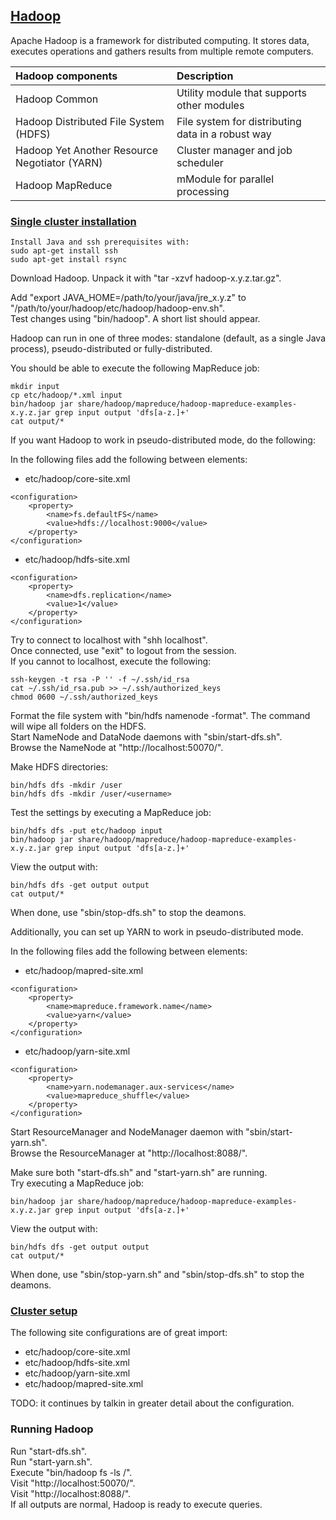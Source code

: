 ## [Hadoop](http://hadoop.apache.org/)

Apache Hadoop is a framework for distributed computing. It stores data, executes operations and gathers results
from multiple remote computers.

| Hadoop components | Description |
| :--- | :--- |
| Hadoop Common | Utility module that supports other modules |
| Hadoop Distributed File System (HDFS) | File system for distributing data in a robust way |
| Hadoop Yet Another Resource Negotiator (YARN) | Cluster manager and job scheduler |
| Hadoop MapReduce | mModule for parallel processing |

### [Single cluster installation](http://hadoop.apache.org/docs/current/hadoop-project-dist/hadoop-common/SingleCluster.html)

```
Install Java and ssh prerequisites with:
sudo apt-get install ssh
sudo apt-get install rsync
```

Download Hadoop. Unpack it with "tar -xzvf hadoop-x.y.z.tar.gz".

Add "export JAVA_HOME=/path/to/your/java/jre_x.y.z" to "/path/to/your/hadoop/etc/hadoop/hadoop-env.sh".  
Test changes using "bin/hadoop". A short list should appear.  

Hadoop can run in one of three modes: standalone (default, as a single Java process), pseudo-distributed or fully-distributed.

You should be able to execute the following MapReduce job:
```
mkdir input
cp etc/hadoop/*.xml input
bin/hadoop jar share/hadoop/mapreduce/hadoop-mapreduce-examples-x.y.z.jar grep input output 'dfs[a-z.]+'
cat output/*
```

If you want Hadoop to work in pseudo-distributed mode, do the following:

In the following files add the following <elements> between <configuration> elements:

* etc/hadoop/core-site.xml
```
<configuration>
    <property>
        <name>fs.defaultFS</name>
        <value>hdfs://localhost:9000</value>
    </property>
</configuration>
```

* etc/hadoop/hdfs-site.xml
```
<configuration>
    <property>
        <name>dfs.replication</name>
        <value>1</value>
    </property>
</configuration>
```

Try to connect to localhost with "shh localhost".  
Once connected, use "exit" to logout from the session.  
If you cannot to localhost, execute the following:  
```
ssh-keygen -t rsa -P '' -f ~/.ssh/id_rsa
cat ~/.ssh/id_rsa.pub >> ~/.ssh/authorized_keys
chmod 0600 ~/.ssh/authorized_keys
```

Format the file system with "bin/hdfs namenode -format". The command will wipe all folders on the HDFS.  
Start NameNode and DataNode daemons with "sbin/start-dfs.sh".  
Browse the NameNode at "http://localhost:50070/".  

Make HDFS directories:
```
bin/hdfs dfs -mkdir /user
bin/hdfs dfs -mkdir /user/<username>
```

Test the settings by executing a MapReduce job:
```
bin/hdfs dfs -put etc/hadoop input
bin/hadoop jar share/hadoop/mapreduce/hadoop-mapreduce-examples-x.y.z.jar grep input output 'dfs[a-z.]+'
```

View the output with:
```
bin/hdfs dfs -get output output
cat output/*
```

When done, use "sbin/stop-dfs.sh" to stop the deamons.

Additionally, you can set up YARN to work in pseudo-distributed mode.

In the following files add the following <elements> between <configuration> elements:

* etc/hadoop/mapred-site.xml
```
<configuration>
    <property>
        <name>mapreduce.framework.name</name>
        <value>yarn</value>
    </property>
</configuration>
```

* etc/hadoop/yarn-site.xml
```
<configuration>
    <property>
        <name>yarn.nodemanager.aux-services</name>
        <value>mapreduce_shuffle</value>
    </property>
</configuration>
```

Start ResourceManager and NodeManager daemon with "sbin/start-yarn.sh".  
Browse the ResourceManager at "http://localhost:8088/".  

Make sure both "start-dfs.sh" and "start-yarn.sh" are running.  
Try executing a MapReduce job:  
```
bin/hadoop jar share/hadoop/mapreduce/hadoop-mapreduce-examples-x.y.z.jar grep input output 'dfs[a-z.]+'
```

View the output with:
```
bin/hdfs dfs -get output output
cat output/*
```

When done, use "sbin/stop-yarn.sh" and "sbin/stop-dfs.sh" to stop the deamons.

### [Cluster setup](http://hadoop.apache.org/docs/current/hadoop-project-dist/hadoop-common/ClusterSetup.html)

The following site configurations are of great import:
* etc/hadoop/core-site.xml
* etc/hadoop/hdfs-site.xml
* etc/hadoop/yarn-site.xml
* etc/hadoop/mapred-site.xml

TODO: it continues by talkin in greater detail about the configuration.

### Running Hadoop

Run "start-dfs.sh".  
Run "start-yarn.sh".  
Execute "bin/hadoop fs -ls /".  
Visit "http://localhost:50070/".  
Visit "http://localhost:8088/".  
If all outputs are normal, Hadoop is ready to execute queries.  
